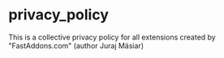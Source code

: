 # privacy_policy
This is a collective privacy policy for all extensions created by "FastAddons.com" (author Juraj Mäsiar)
